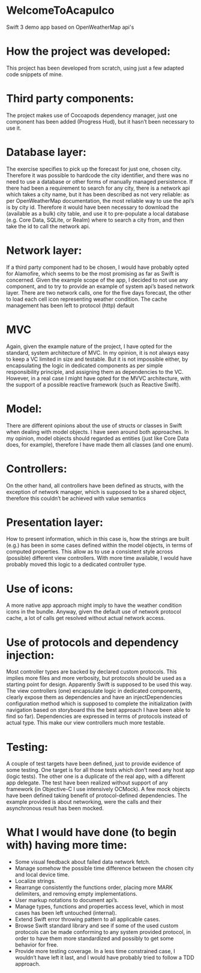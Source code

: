 # WelcomeToAcapulco
Swift 3 demo app based on OpenWeatherMap api's

# How the project was developed:
This project has been developed from scratch, using just a few adapted code snippets of mine.

# Third party components:
The project makes use of Cocoapods dependency manager, just one component has been added (Progress Hud), but it hasn’t been necessary to use it.

# Database layer:
The exercise specifies to pick up the forecast for just one, chosen city. Therefore it was possible to hardcode the city identifier, and there was no need to use a database or other forms of manually managed persistence.
If there had been a requirement to search for any city, there is a network api which takes a city name, but it has been described as not very reliable: as per OpenWeatherMap documentation, the most reliable way to use the api’s is by city id.
Therefore it would have been necessary to download the (available as a bulk) city table, and use it to pre-populate a local database (e.g. Core Data, SQLite, or Realm) where to search a city from, and then take the id to call the network api.

# Network layer:
If a third party component had to be chosen, I would have probably opted for Alamofire, which seems to be the most promising as far as Swift is concerned.
Given the example scope of the app, I decided to not use any component, and to try to provide an example of system api’s based network layer.
There are two network calls, one for the five days forecast, the other to load each cell icon representing weather condition.
The cache management has been left to protocol (http) default

# MVC
Again, given the example nature of the project, I have opted for the standard, system architecture of MVC. In my opinion, it is not always easy to keep a VC limited in size and testable. But it is not impossible either, by encapsulating the logic in dedicated components as per simple responsibility principle, and assigning them as dependencies to the VC. 
However, in a real case I might have opted for the MVVC architecture, with the support of a possible reactive framework (such as Reactive Swift).

# Model:
There are different opinions about the use of structs or classes in Swift when dealing with model objects. I have seen around both approaches. In my opinion, model objects should regarded as entities (just like Core Data does, for example), therefore I have made them all classes (and one enum). 

# Controllers:
On the other hand, all controllers have been defined as structs, with the exception of network manager, which is supposed to be a shared object, therefore this couldn’t be achieved with value semantics

# Presentation layer:
How to present information, which in this case is, how the strings are built (e.g.) has been in some cases defined within the model objects, in terms of computed properties. This allow as to use a consistent style across (possible) different view controllers. With more time available, I would have probably moved this logic to a dedicated controller type.

# Use of icons:
A more native app approach might imply to have the weather condition icons in the bundle. Anyway, given the default use of network protocol cache, a lot of calls get resolved without actual network access.

# Use of protocols and dependency injection:
Most controller types are backed by declared custom protocols. This implies more files and more verbosity, but protocols should be used as a starting point for design. Apparently Swift is supposed to be used this way.
The view controllers (one) encapsulate logic in dedicated components, clearly expose them as dependencies and have an injectDependencies configuration method which is supposed to complete the initialization (with navigation based on storyboard this the best approach I have been able to find so far).
Dependencies are expressed in terms of protocols instead of actual type. This make our view controllers much more testable. 

# Testing:
A couple of test targets have been defined, just to provide evidence of some testing. One target is for all those tests which don’t need any host app (logic tests). The other one is a duplicate of the real app, with a different app delegate.
The test have been realized without support of any framework (in Objective-C I use intensively OCMock). A few mock objects have been defined taking benefit of protocol-defined dependencies.
The example provided is about networking, were the calls and their asynchronous result has been mocked.

# What I would have done (to begin with) having more time:
- Some visual feedback about failed data network fetch.
- Manage somehow the possible time difference between the chosen city and local device time.
- Localize strings.
- Rearrange consistently the functions order, placing more MARK delimiters, and removing empty implementations.
- User markup notations to document api’s.
- Manage types, functions and properties access level, which in most cases has been left untouched (internal).
- Extend Swift error throwing pattern to all applicable cases.
- Browse Swift standard library and see if some of the used custom protocols can be made conforming to any system provided protocol, in order to have them more standardized and possibly to get some behavior for free.
- Provide more testing coverage. In a less time constrained case, I wouldn’t have left it last, and I would have probably tried to follow a TDD approach.



